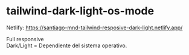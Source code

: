 # tailwind-dark-light-os-mode

Netlify: https://santiago-mnd-tailwind-resposive-dark-light.netlify.app/

Full responsive
<br />
Dark/Light = Dependiente del sistema operativo.

